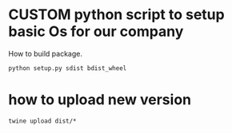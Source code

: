 # CUSTOM python script to setup basic Os for our company

How to build package.

```
python setup.py sdist bdist_wheel

```
# how to upload new version 

```
twine upload dist/*
```
